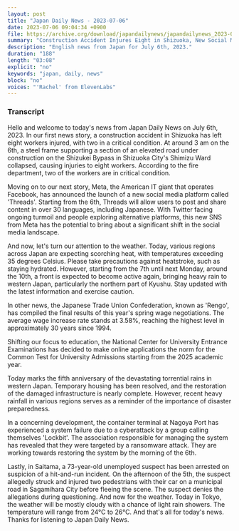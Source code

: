 ```yaml
---
layout: post
title: "Japan Daily News - 2023-07-06"
date: 2023-07-06 09:04:34 +0900
file: https://archive.org/download/japandailynews/japandailynews_2023-07-06.mp3
summary: "Construction Accident Injures Eight in Shizuoka, New Social Media Platform 'Threads' Launches, & more…"
description: "English news from Japan for July 6th, 2023."
duration: "188"
length: "03:08"
explicit: "no"
keywords: "japan, daily, news"
block: "no"
voices: "'Rachel' from ElevenLabs"
---
```


### Transcript

Hello and welcome to today's news from Japan Daily News on July 6th, 2023. In our first news story, a construction accident in Shizuoka has left eight workers injured, with two in a critical condition. At around 3 am on the 6th, a steel frame supporting a section of an elevated road under construction on the Shizukei Bypass in Shizuoka City's Shimizu Ward collapsed, causing injuries to eight workers. According to the fire department, two of the workers are in critical condition.

Moving on to our next story, Meta, the American IT giant that operates Facebook, has announced the launch of a new social media platform called 'Threads'. Starting from the 6th, Threads will allow users to post and share content in over 30 languages, including Japanese. With Twitter facing ongoing turmoil and people exploring alternative platforms, this new SNS from Meta has the potential to bring about a significant shift in the social media landscape.

And now, let's turn our attention to the weather. Today, various regions across Japan are expecting scorching heat, with temperatures exceeding 35 degrees Celsius. Please take precautions against heatstroke, such as staying hydrated. However, starting from the 7th until next Monday, around the 10th, a front is expected to become active again, bringing heavy rain to western Japan, particularly the northern part of Kyushu. Stay updated with the latest information and exercise caution.

In other news, the Japanese Trade Union Confederation, known as 'Rengo', has compiled the final results of this year's spring wage negotiations. The average wage increase rate stands at 3.58%, reaching the highest level in approximately 30 years since 1994.

Shifting our focus to education, the National Center for University Entrance Examinations has decided to make online applications the norm for the Common Test for University Admissions starting from the 2025 academic year.

Today marks the fifth anniversary of the devastating torrential rains in western Japan. Temporary housing has been resolved, and the restoration of the damaged infrastructure is nearly complete. However, recent heavy rainfall in various regions serves as a reminder of the importance of disaster preparedness.

In a concerning development, the container terminal at Nagoya Port has experienced a system failure due to a cyberattack by a group calling themselves 'Lockbit'. The association responsible for managing the system has revealed that they were targeted by a ransomware attack. They are working towards restoring the system by the morning of the 6th.

Lastly, in Saitama, a 73-year-old unemployed suspect has been arrested on suspicion of a hit-and-run incident. On the afternoon of the 5th, the suspect allegedly struck and injured two pedestrians with their car on a municipal road in Sagamihara City before fleeing the scene. The suspect denies the allegations during questioning. And now for the weather. Today in Tokyo, the weather will be mostly cloudy with a chance of light rain showers. The temperature will range from 24°C to 26°C.  And that's all for today's news. Thanks for listening to Japan Daily News.
